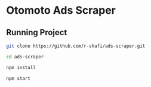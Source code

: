 # Otomoto Ads Scraper

## Running Project

```bash
git clone https://github.com/r-shafi/ads-scraper.git

cd ads-scraper

npm install

npm start
```

